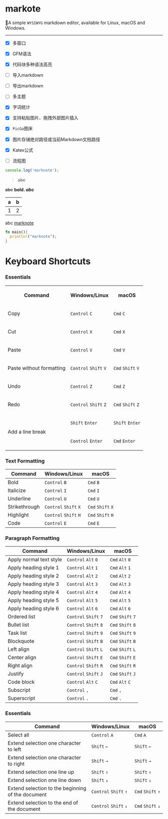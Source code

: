 # markote

🎉A simple `WYSIWYG` markdown editor, available for Linux, macOS and Windows.

---

- [x] 多窗口

- [x] GFM语法

- [x] 代码块多种语法高亮

- [ ] 导入markdown

- [ ] 导出markdown

- [ ] 多主题

- [x] 字词统计

- [x] 支持粘贴图片、拖拽外部图片插入

- [x] `PicGo`图床

- [x] 图片存储绝对路径或当前Markdown文档路径

- [x] Katex公式

- [ ] 流程图

```javascript
console.log('marknote');
```

> a~~bc~~

~~abc~~ **bold. *abc***

| a | b |
| --- | --- |
| 1 | 2 |

abc [marknote](https://github.com/cedar12/marknote)

```rust
fn main(){
  println!("marknote");
}
```

# **Keyboard Shortcuts**

### **Essentials**

<table class="marknote-table">
<tbody><tr><th colspan="1" rowspan="1" colwidth="100"><p><strong>Command</strong></p></th><th colspan="1" rowspan="1" colwidth="100"><p><strong>Windows/Linux</strong></p></th><th colspan="1" rowspan="1" colwidth="100"><p><strong>macOS</strong></p></th></tr><tr><td colspan="1" rowspan="1" colwidth="100"><p>Copy</p></td><td colspan="1" rowspan="1" colwidth="100"><p><code class="inline">Control</code>&nbsp;<code class="inline">C</code></p></td><td colspan="1" rowspan="1" colwidth="100"><p><code class="inline">Cmd</code>&nbsp;<code class="inline">C</code></p></td></tr><tr><td colspan="1" rowspan="1" colwidth="100"><p>Cut</p></td><td colspan="1" rowspan="1" colwidth="100"><p><code class="inline">Control</code>&nbsp;<code class="inline">X</code></p></td><td colspan="1" rowspan="1" colwidth="100"><p><code class="inline">Cmd</code>&nbsp;<code class="inline">X</code></p></td></tr><tr><td colspan="1" rowspan="1" colwidth="100"><p>Paste</p></td><td colspan="1" rowspan="1" colwidth="100"><p><code class="inline">Control</code>&nbsp;<code class="inline">V</code></p></td><td colspan="1" rowspan="1" colwidth="100"><p><code class="inline">Cmd</code>&nbsp;<code class="inline">V</code></p></td></tr><tr><td colspan="1" rowspan="1" colwidth="100"><p>Paste without formatting</p></td><td colspan="1" rowspan="1" colwidth="100"><p><code class="inline">Control</code>&nbsp;<code class="inline">Shift</code>&nbsp;<code class="inline">V</code></p></td><td colspan="1" rowspan="1" colwidth="100"><p><code class="inline">Cmd</code>&nbsp;<code class="inline">Shift</code>&nbsp;<code class="inline">V</code></p></td></tr><tr><td colspan="1" rowspan="1" colwidth="100"><p>Undo</p></td><td colspan="1" rowspan="1" colwidth="100"><p><code class="inline">Control</code>&nbsp;<code class="inline">Z</code></p></td><td colspan="1" rowspan="1" colwidth="100"><p><code class="inline">Cmd</code>&nbsp;<code class="inline">Z</code></p></td></tr><tr><td colspan="1" rowspan="1" colwidth="100"><p>Redo</p></td><td colspan="1" rowspan="1" colwidth="100"><p><code class="inline">Control</code>&nbsp;<code class="inline">Shift</code>&nbsp;<code class="inline">Z</code></p></td><td colspan="1" rowspan="1" colwidth="100"><p><code class="inline">Cmd</code>&nbsp;<code class="inline">Shift</code>&nbsp;<code class="inline">Z</code></p></td></tr><tr><td colspan="1" rowspan="2" colwidth="100"><p>Add a line break</p></td><td colspan="1" rowspan="1" colwidth="100"><p><code class="inline">Shift</code>&nbsp;<code class="inline">Enter</code></p></td><td colspan="1" rowspan="1" colwidth="100"><p><code class="inline">Shift</code>&nbsp;<code class="inline">Enter</code></p></td></tr><tr><td colspan="1" rowspan="1" colwidth="100"><p><code class="inline">Control</code> <code class="inline">Enter</code></p></td><td colspan="1" rowspan="1" colwidth="100"><p><code class="inline">Cmd</code> <code class="inline">Enter</code></p></td></tr></tbody>
</table>

### **Text Formatting**

| **Command** | **Windows/Linux** | **macOS** |
| --- | --- | --- |
| Bold | `Control` `B` | `Cmd` `B` |
| Italicize | `Control` `I` | `Cmd` `I` |
| Underline | `Control` `U` | `Cmd` `U` |
| Strikethrough | `Control` `Shift` `X` | `Cmd` `Shift` `X` |
| Highlight | `Control` `Shift` `H` | `Cmd` `Shift` `H` |
| Code | `Control` `E` | `Cmd` `E` |

### **Paragraph Formatting**

| **Command** | **Windows/Linux** | **macOS** |
| --- | --- | --- |
| Apply normal text style | `Control` `Alt` `0` | `Cmd` `Alt` `0` |
| Apply heading style 1 | `Control` `Alt` `1` | `Cmd` `Alt` `1` |
| Apply heading style 2 | `Control` `Alt` `2` | `Cmd` `Alt` `2` |
| Apply heading style 3 | `Control` `Alt` `3` | `Cmd` `Alt` `3` |
| Apply heading style 4 | `Control` `Alt` `4` | `Cmd` `Alt` `4` |
| Apply heading style 5 | `Control` `Alt` `5` | `Cmd` `Alt` `5` |
| Apply heading style 6 | `Control` `Alt` `6` | `Cmd` `Alt` `6` |
| Ordered list | `Control` `Shift` `7` | `Cmd` `Shift` `7` |
| Bullet list | `Control` `Shift` `8` | `Cmd` `Shift` `8` |
| Task list | `Control` `Shift` `9` | `Cmd` `Shift` `9` |
| Blockquote | `Control` `Shift` `B` | `Cmd` `Shift` `B` |
| Left align | `Control` `Shift` `L` | `Cmd` `Shift` `L` |
| Center align | `Control` `Shift` `E` | `Cmd` `Shift` `E` |
| Right align | `Control` `Shift` `R` | `Cmd` `Shift` `R` |
| Justify | `Control` `Shift` `J` | `Cmd` `Shift` `J` |
| Code block | `Control` `Alt` `C` | `Cmd` `Alt` `C` |
| Subscript | `Control` `,` | `Cmd` `,` |
| Superscript | `Control` `.` | `Cmd` `.` |

### **Essentials**

| **Command** | **Windows/Linux** | **macOS** |
| --- | --- | --- |
| Select all | `Control` `A` | `Cmd` `A` |
| Extend selection one character to left | `Shift` `←` | `Shift` `←` |
| Extend selection one character to right | `Shift` `→` | `Shift` `→` |
| Extend selection one line up | `Shift` `↑` | `Shift` `↑` |
| Extend selection one line down | `Shift` `↓` | `Shift` `↓` |
| Extend selection to the beginning of the document | `Control` `Shift` `↑` | `Cmd` `Shift` `↑` |
| Extend selection to the end of the document | `Control` `Shift` `↓` | `Cmd` `Shift` `↓` |
